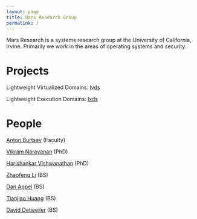 ```yaml
---
layout: page
title: Mars Research Group
permalink: /
---
```


Mars Research is a systems research group at the University of California, Irvine. Primarily we work in the areas of operating systems and security. 

# Projects

Lightweight Virtualized Domains: [lvds](https://mars-research.github.io/lvds/)

Lightweight Execution Domains: [lxds](https://mars-research.github.io/lxds/)

# People

[Anton Burtsev](https://www.ics.uci.edu/~aburtsev/) (Faculty)

[Vikram Narayanan](https://arkivm.github.io/) (PhD)

[Harishankar Vishwanathan](http://harishankarv.github.io/) (PhD)

[Zhaofeng Li]() (BS)

[Dan Appel]() (BS)

[Tianjiao Huang]() (BS)

[David Detweiler]() (BS)


